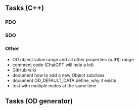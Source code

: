 ## Tasks (C++)
### PDO

### SDO

### Other
- OD object value range and all other properties (p.91): range
- comment code (ChatGPT will help a lot)
- GitHub wiki
- document how to add a new Object subclass
- document OD_DEFAULT_DATA define, why it exists
- test with multiple nodes at the same time

## Tasks (OD generator)
